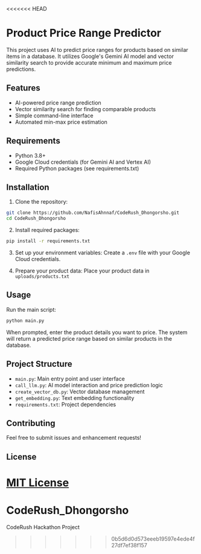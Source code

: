 <<<<<<< HEAD
# Product Price Range Predictor

This project uses AI to predict price ranges for products based on similar items in a database. It utilizes Google's Gemini AI model and vector similarity search to provide accurate minimum and maximum price predictions.

## Features

- AI-powered price range prediction
- Vector similarity search for finding comparable products
- Simple command-line interface
- Automated min-max price estimation

## Requirements

- Python 3.8+
- Google Cloud credentials (for Gemini AI and Vertex AI)
- Required Python packages (see requirements.txt)

## Installation

1. Clone the repository:
```bash
git clone https://github.com/NafisAhnnaf/CodeRush_Dhongorsho.git
cd CodeRush_Dhongorsho
```

2. Install required packages:
```bash
pip install -r requirements.txt
```

3. Set up your environment variables:
Create a `.env` file with your Google Cloud credentials.

4. Prepare your product data:
Place your product data in `uploads/products.txt`

## Usage

Run the main script:
```bash
python main.py
```

When prompted, enter the product details you want to price. The system will return a predicted price range based on similar products in the database.

## Project Structure

- `main.py`: Main entry point and user interface
- `call_llm.py`: AI model interaction and price prediction logic
- `create_vector_db.py`: Vector database management
- `get_embedding.py`: Text embedding functionality
- `requirements.txt`: Project dependencies

## Contributing

Feel free to submit issues and enhancement requests!

## License

[MIT License](LICENSE) 
=======
# CodeRush_Dhongorsho
CodeRush Hackathon Project
>>>>>>> 0b5d6d0d573eeeb19597e4ede4f27df7ef38f157

